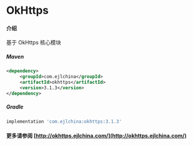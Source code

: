 # OkHttps

#### 介绍

基于 OkHttps 核心模块


##### Maven

```xml
<dependency>
     <groupId>com.ejlchina</groupId>
     <artifactId>okhttps</artifactId>
     <version>3.1.3</version>
</dependency>
```

##### Gradle

```groovy
implementation 'com.ejlchina:okhttps:3.1.3'
```

#### 更多请参阅 [http://okhttps.ejlchina.com/](http://okhttps.ejlchina.com/)
